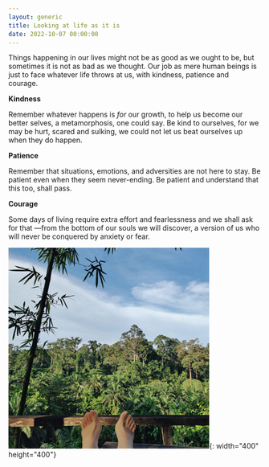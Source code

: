 ```yaml
---
layout: generic
title: Looking at life as it is
date: 2022-10-07 00:00:00
---
```

Things happening in our lives might not be as good as we ought to be, but sometimes it is not as bad as we thought. Our job as mere human beings is just to face whatever life throws at us, with kindness, patience and courage.&nbsp;

**Kindness**

Remember whatever happens is *for* our growth, to help us become our better selves, a metamorphosis, one could say. Be kind to ourselves, for we may be hurt, scared and sulking, we could not let us beat ourselves up when they do happen.&nbsp;

**Patience**

Remember that situations, emotions, and adversities are not here to stay. Be patient even when they seem never-ending. Be patient and understand that this too, shall pass.&nbsp;

**Courage**

Some days of living require extra effort and fearlessness and we shall ask for that —from the bottom of our souls we will discover, a version of us who will never be conquered by anxiety or fear.

![](/uploads/blogoct-1.png){: width="400" height="400"}